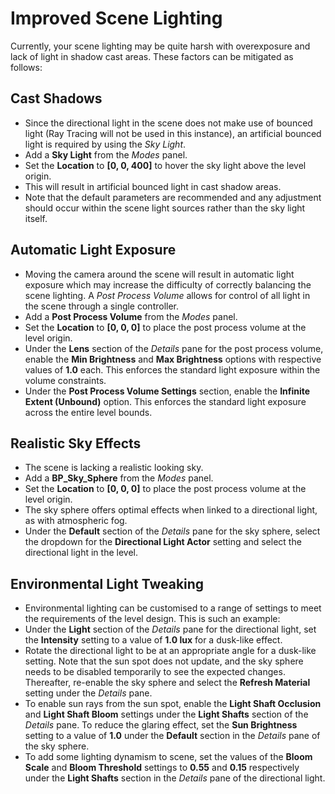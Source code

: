 # Improved Scene Lighting

Currently, your scene lighting may be quite harsh with overexposure and lack of light in shadow cast areas. These factors can be mitigated as follows:

## Cast Shadows
* Since the directional light in the scene does not make use of bounced light (Ray Tracing will not be used in this instance), an artificial bounced light is required by using the *Sky Light*.
* Add a **Sky Light** from the *Modes* panel.
* Set the **Location** to **[0, 0, 400]** to hover the sky light above the level origin.
* This will result in artificial bounced light in cast shadow areas.
* Note that the default parameters are recommended and any adjustment should occur within the scene light sources rather than the sky light itself.

## Automatic Light Exposure
* Moving the camera around the scene will result in automatic light exposure which may increase the difficulty of correctly balancing the scene lighting. A *Post Process Volume* allows for control of all light in the scene through a single controller.
* Add a **Post Process Volume** from the *Modes* panel.
* Set the **Location** to **[0, 0, 0]** to place the post process volume at the level origin.
* Under the **Lens** section of the *Details* pane for the post process volume, enable the **Min Brightness** and **Max Brightness** options with respective values of **1.0** each. This enforces the standard light exposure within the volume constraints.
* Under the **Post Process Volume Settings** section, enable the **Infinite Extent (Unbound)** option. This enforces the standard light exposure across the entire level bounds.

## Realistic Sky Effects
* The scene is lacking a realistic looking sky.
* Add a **BP_Sky_Sphere** from the *Modes* panel.
* Set the **Location** to **[0, 0, 0]** to place the post process volume at the level origin.
* The sky sphere offers optimal effects when linked to a directional light, as with atmospheric fog.
* Under the **Default** section of the *Details* pane for the sky sphere, select the dropdown for the **Directional Light Actor** setting and select the directional light in the level.

## Environmental Light Tweaking
* Environmental lighting can be customised to a range of settings to meet the requirements of the level design. This is such an example:
* Under the **Light** section of the *Details* pane for the directional light, set the **Intensity** setting to a value of **1.0 lux** for a dusk-like effect.
* Rotate the directional light to be at an appropriate angle for a dusk-like setting. Note that the sun spot does not update, and the sky sphere needs to be disabled temporarily to see the expected changes. Thereafter, re-enable the sky sphere and select the **Refresh Material** setting under the *Details* pane.
* To enable sun rays from the sun spot, enable the **Light Shaft Occlusion** and **Light Shaft Bloom** settings under the **Light Shafts** section of the *Details* pane. To reduce the glaring effect, set the **Sun Brightness** setting to a value of **1.0** under the **Default** section in the *Details* pane of the sky sphere.
* To add some lighting dynamism to scene, set the values of the **Bloom Scale** and **Bloom Threshold** settings to **0.55** and **0.15** respectively under the **Light Shafts** section in the *Details* pane of the directional light.